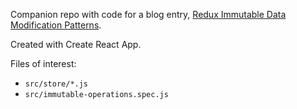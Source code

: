 Companion repo with code for a blog entry, [Redux Immutable Data Modification Patterns](https://medium.com/p/614ff394da7f/edit).

Created with Create React App.

Files of interest:

- `src/store/*.js`
- `src/immutable-operations.spec.js`
